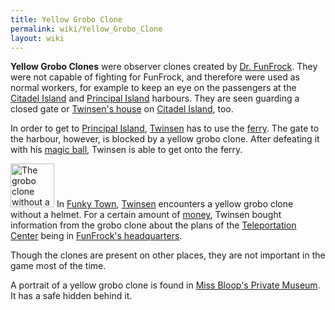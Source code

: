 ```yaml
---
title: Yellow Grobo Clone
permalink: wiki/Yellow_Grobo_Clone
layout: wiki
---
```


**Yellow Grobo Clones** were observer clones created by [Dr.
FunFrock](Dr._FunFrock "wikilink"). They were not capable of fighting
for FunFrock, and therefore were used as normal workers, for example to
keep an eye on the passengers at the [Citadel
Island](Citadel_Island_harbour "wikilink") and [Principal
Island](Principal_Island_harbour "wikilink") harbours. They are seen
guarding a closed gate or [Twinsen's house](Twinsen's_house "wikilink")
on [Citadel Island](Citadel_Island "wikilink"), too.

In order to get to [Principal Island](Principal_Island "wikilink"),
[Twinsen](Twinsen "wikilink") has to use the [ferry](ferry "wikilink").
The gate to the harbour, however, is blocked by a yellow grobo clone.
After defeating it with his [magic ball](magic_ball "wikilink"), Twinsen
is able to get onto the ferry.

<img src="src/assets/lba1/_characters/grclone.gif"
title="The grobo clone without a helmet" width="70"
alt="The grobo clone without a helmet" /> In [Funky
Town](Funky_Town "wikilink"), [Twinsen](Twinsen "wikilink") encounters a
yellow grobo clone without a helmet. For a certain amount of
[money](Kash "wikilink"), Twinsen bought information from the grobo
clone about the plans of the [Teleportation
Center](Teleportation_Center "wikilink") being in [FunFrock's
headquarters](FunFrock's_headquarters "wikilink").

Though the clones are present on other places, they are not important in
the game most of the time.

A portrait of a yellow grobo clone is found in [Miss Bloop's Private
Museum](Miss_Bloop's_Private_Museum "wikilink"). It has a safe hidden
behind it.
